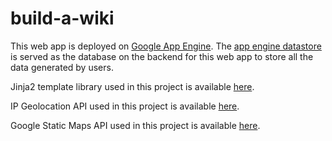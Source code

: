 # build-a-wiki

This web app is deployed on [Google App Engine]( https://cloud.google.com/appengine/). The [app engine datastore](https://cloud.google.com/appengine/docs/python/refdocs/google.appengine.ext.db) is served as the database on the backend for this web app to store all the data generated by users.

Jinja2 template library used in this project is available [here](http://jinja.pocoo.org/).

IP Geolocation API used in this project is available [here]( http://ip-api.com/docs/).

Google Static Maps API used in this project is available [here](https://developers.google.com/maps/documentation/static-maps/).

